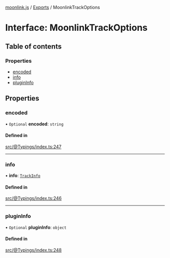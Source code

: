 [moonlink.js](../README.md) / [Exports](../modules.md) / MoonlinkTrackOptions

# Interface: MoonlinkTrackOptions

## Table of contents

### Properties

- [encoded](MoonlinkTrackOptions.md#encoded)
- [info](MoonlinkTrackOptions.md#info)
- [pluginInfo](MoonlinkTrackOptions.md#plugininfo)

## Properties

### encoded

• `Optional` **encoded**: `string`

#### Defined in

[src/@Typings/index.ts:247](https://github.com/Ecliptia/moonlink.js/blob/694fece/src/@Typings/index.ts#L247)

___

### info

• **info**: [`TrackInfo`](TrackInfo.md)

#### Defined in

[src/@Typings/index.ts:246](https://github.com/Ecliptia/moonlink.js/blob/694fece/src/@Typings/index.ts#L246)

___

### pluginInfo

• `Optional` **pluginInfo**: `object`

#### Defined in

[src/@Typings/index.ts:248](https://github.com/Ecliptia/moonlink.js/blob/694fece/src/@Typings/index.ts#L248)
